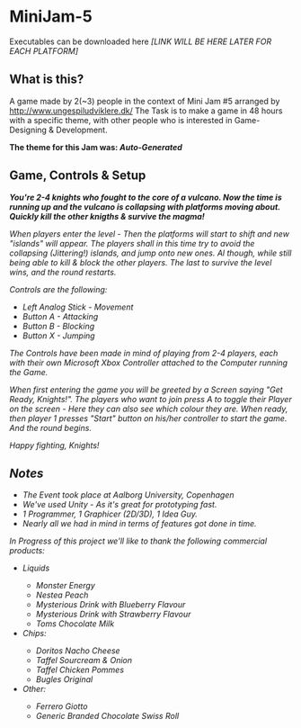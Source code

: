 MiniJam-5
==========
Executables can be downloaded here <i>[LINK WILL BE HERE LATER FOR EACH PLATFORM]</i>

What is this?
---------
A game made by 2(~3) people in the context of Mini Jam #5 arranged by http://www.ungespiludviklere.dk/
The Task is to make a game in 48 hours with a specific theme, with other people who is interested in Game- Designing & Development.

<b>The theme for this Jam was: <i>Auto-Generated</i></b>

Game, Controls & Setup
---------
<b><i>You're 2-4 knights who fought to the core of a vulcano. Now the time is running up and the vulcano is collapsing with platforms moving about. Quickly kill the other knigths & survive the magma!<i></b>

When players enter the level - Then the platforms will start to shift and new "islands" will appear.
The players shall in this time try to avoid the collapsing (Jittering!) islands, and jump onto new ones.
Al though, while still being able to kill & block the other players.
The last to survive the level wins, and the round restarts.

Controls are the following:
<ul>
	<li>Left Analog Stick - Movement</li>
	<li>Button A - Attacking</li>
	<li>Button B - Blocking</li>
	<li>Button X - Jumping</li>
</ul>
The Controls have been made in mind of playing from 2-4 players, each with their own Microsoft Xbox Controller attached to the Computer running the Game.

When first entering the game you will be greeted by a Screen saying "Get Ready, Knights!".
The players who want to join press A to toggle their Player on the screen - Here they can also see which colour they are.
When ready, then player 1 presses "Start" button on his/her controller to start the game. And the round begins.

Happy fighting, Knights!

Notes
---------
<ul>
	<li>The Event took place at Aalborg University, Copenhagen</li>
  <li>We've used Unity - As it's great for prototyping fast.</li>
  <li>1 Programmer, 1 Graphicer (2D/3D), 1 Idea Guy.</li>
  <li>Nearly all we had in mind in terms of features got done in time.</li>
</ul>

In Progress of this project we'll like to thank the following commercial products:
<ul>
	<li>Liquids</li>
	<ul>
		<li>Monster Energy</li>
		<li>Nestea Peach</li>
		<li>Mysterious Drink with Blueberry Flavour</li>
		<li>Mysterious Drink with Strawberry Flavour</li>
		<li>Toms Chocolate Milk</li>
	</ul>
  <li>Chips:</li>
  <ul>
    <li>Doritos Nacho Cheese</li>
    <li>Taffel Sourcream & Onion</li>
    <li>Taffel Chicken Pommes</li>
    <li>Bugles Original</li>
  </ul>
  <li>Other:</li>
  <ul>
  	<li>Ferrero Giotto</li>
  	<li>Generic Branded Chocolate Swiss Roll</li>
  </ul>
</ul>




